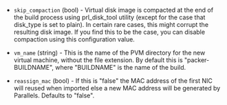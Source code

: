 <!-- Code generated from the comments of the Config struct in builder/parallels/pvm/config.go; DO NOT EDIT MANUALLY -->

-   `skip_compaction` (bool) - Virtual disk image is compacted at the end of
    the build process using prl_disk_tool utility (except for the case that
    disk_type is set to plain). In certain rare cases, this might corrupt
    the resulting disk image. If you find this to be the case, you can disable
    compaction using this configuration value.
    
-   `vm_name` (string) - This is the name of the PVM directory for the new
    virtual machine, without the file extension. By default this is
    "packer-BUILDNAME", where "BUILDNAME" is the name of the build.
    
-   `reassign_mac` (bool) - If this is "false" the MAC address of the first
    NIC will reused when imported else a new MAC address will be generated
    by Parallels. Defaults to "false".
    